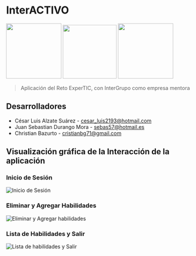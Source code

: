# InterACTIVO
<img src= "https://i.imgur.com/L2bnMe8.png" width="150"> <img src= "https://i.imgur.com/2lDqCeO.png" width="146.3"> <img src= "https://i.imgur.com/4710l9K.png" width="150">

>Aplicación del Reto ExperTIC, con InterGrupo como empresa mentora

## Desarrolladores

- César Luis Alzate Suárez - cesar_luis2193@hotmail.com
- Juan Sebastian Durango Mora - sebas57@hotmail.es
- Christian Bazurto - cristianbg71@gmail.com

## Visualización gráfica de la Interacción de la aplicación

### Inicio de Sesión

![Inicio de Sesión](GIFsProyectoInterACTIVO/GIF1-Login.gif)  

### Eliminar y Agregar Habilidades

![Eliminar y Agregar habilidades](GIFsProyectoInterACTIVO/GIF2-EliminarAgregar.gif)  

### Lista de Habilidades y Salir

![Lista de habilidades y Salir](GIFsProyectoInterACTIVO/GIF3-ListaSalir.gif)
